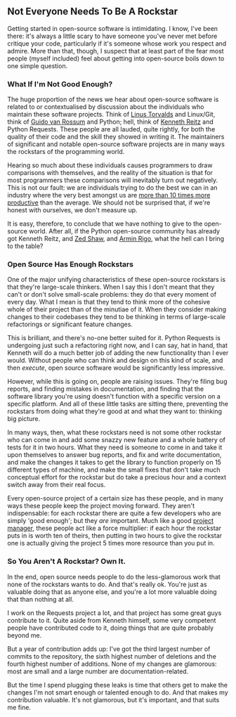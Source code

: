 ## Not Everyone Needs To Be A Rockstar

Getting started in open-source software is intimidating. I know, I've been
there: it's always a little scary to have someone you've never met before
critique your code, particularly if it's someone whose work you respect and
admire. More than that, though, I suspect that at least part of the fear most
people (myself included) feel about getting into open-source boils down to one
simple question.

### What If I'm Not Good Enough?

The huge proportion of the news we hear about open-source software is related
to or contextualised by discussion about the individuals who maintain these
software projects. Think of [Linus Torvalds](http://en.wikipedia.org/wiki/Linus_Torvalds)
and Linux/Git, think of [Guido van Rossum](http://en.wikipedia.org/wiki/Guido_van_Rossum)
and Python; hell, think of [Kenneth Reitz](https://twitter.com/kennethreitz)
and Python Requests. These people are all lauded, quite rightly, for both the
quality of their code and the skill they showed in writing it. The maintainers
of significant and notable open-source software projects are in many ways the
rockstars of the programming world.

Hearing so much about these individuals causes programmers to draw comparisons
with themselves, and the reality of the situation is that for most programmers
these comparisons will inevitably turn out negatively. This is not our fault:
we are individuals trying to do the best we can in an industry where the very
best amongst us are [more than 10 times more productive](http://en.wikipedia.org/wiki/The_Mythical_Man-Month)
than the average. We should not be surprised that, if we're honest with
ourselves, we don't measure up.

It is easy, therefore, to conclude that we have nothing to give to the
open-source world. After all, if the Python open-source community has already
got Kenneth Reitz, and [Zed Shaw](http://learnpythonthehardway.org/), and
[Armin Rigo](http://pypy.org/), what the hell can I bring to the table?

### Open Source Has Enough Rockstars

One of the major unifying characteristics of these open-source rockstars is
that they're large-scale thinkers. When I say this I don't meant that they
can't or don't solve small-scale problems: they do that every moment of every
day. What I mean is that they tend to think more of the cohesive whole of their
project than of the minutiae of it. When they consider making changes to their
codebases they tend to be thinking in terms of large-scale refactorings or
significant feature changes.

This is brilliant, and there's no-one better suited for it. Python Requests is
undergoing just such a refactoring right now, and I can say, hat in hand, that
Kenneth will do a much better job of adding the new functionality than I ever
would. Without people who can think and design on this kind of scale, and then
_execute_, open source software would be significantly less impressive.

However, while this is going on, people are raising issues. They're filing bug
reports, and finding mistakes in documentation, and finding that the software
library you're using doesn't function with a specific version on a specific
platform. And all of these little tasks are sitting there, preventing the
rockstars from doing what they're good at and what they want to: thinking big
picture.

In many ways, then, what these rockstars need is not some other rockstar who
can come in and add some snazzy new feature and a whole battery of tests for it
in two hours. What they need is someone to come in and take it upon themselves
to answer bug reports, and fix and write documentation, and make the changes it
takes to get the library to function properly on 15 different types of machine,
and make the small fixes that don't take much conceptual effort for the
rockstar but do take a precious hour and a context switch away from their real
focus.

Every open-source project of a certain size has these people, and in many ways
these people keep the project moving forward. They aren't indispensable: for
each rockstar there are quite a few developers who are simply 'good enough';
but they _are_ important. Much like a good [project manager](http://www.joelonsoftware.com/items/2009/03/09.html),
these people act like a force multiplier: if each hour the rockstar puts in is
worth ten of theirs, then putting in two hours to give the rockstar one is
actually giving the project 5 times more resource than you put in.

### So You Aren't A Rockstar? Own It.

In the end, open source needs people to do the less-glamorous work that none of the rockstars wants to do. And that's really ok. You're just as valuable doing
that as anyone else, and you're a lot more valuable doing that than nothing at
all.

I work on the Requests project a lot, and that project has some great guys
contribute to it. Quite aside from Kenneth himself, some very competent people
have contributed code to it, doing things that are quite probably beyond me.

But a year of contribution adds up: I've got the third largest number of
commits to the repository, the sixth highest number of deletions and the fourth
highest number of additions. None of my changes are glamorous: most are small
and a large number are documentation-related.

But the time I spend plugging these leaks is time that others get to make the
changes I'm not smart enough or talented enough to do. And that makes my
contribution valuable. It's not glamorous, but it's important, and that suits
me fine.
